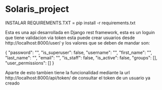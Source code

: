 # Solaris_project

INSTALAR REQUIREMENTS.TXT = pip install -r requirements.txt

Esta es una api desarrollada en Django rest framework, esta es un loguin que tiene validacion via token esta puede crear usuarios desde http://localhost:8000/user/ y los valores que se deben de mandar son:

{
    "password": "",
    "is_superuser": false,
    "username": "",
    "first_name": "",
    "last_name": "",
    "email": "",
    "is_staff": false,
    "is_active": false,
    "groups": [],
    "user_permissions": []
}

Aparte de esto tambien tiene la funcionalidad mediante la url http://localhost:8000/api/token/ de consultar el token de un usuario ya creado
